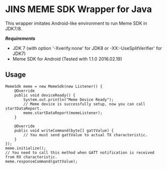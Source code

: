# JINS MEME SDK Wrapper for Java
This wrapper imitates Android-like environment to run Meme SDK in JDK7/8.

***Requirements***

* JDK 7 (with option '-Xverify:none' for JDK8 or -XX:-UseSplitVerifier' for JDK7)
* Meme SDK for Android (Tested with 1.1.0 2016.02.19)

## Usage
```
MemeSdk meme = new MemeSdk(new Listener() {
	@Override
	public void deviceReady() {
		System.out.println("Meme Device Ready");
		// Meme device is successfully setup, now you can call startDataReport.
		meme.startDataReport(memeListener);
	}

	@Override
	public void writeCommand(byte[] gattValue) {
		// You must send gattValue to actual TX characteristic.
	}
});
meme.initialize();
// You need to call this method when GATT notification is received from RX characteristic.
meme.responseCommand(gattValue);
```